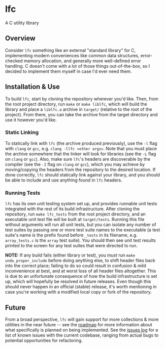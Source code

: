 # lfc
A C utility library

## Overview
Consider `lfc` something like an external "standard library" for C, implementing modern conveniences like common data structures, error-checked memory allocation, and generally more well-defined error handling. C doesn't come with a lot of those things out-of-the-box, so I decided to implement them myself in case I'd ever need them.

## Installation & Use
To build `lfc`, start by cloning the repository wherever you'd like. Then, from the root project directory, run `make` or `make liblfc`, which will build the library and place a `liblfc.a` archive in `target/` (relative to the root of the project). From there, you can take the archive from the target directory and use it however you'd like.

### Static Linking
To statically link with `lfc` (the archive produced previously), use the `-l` flag with `clang` or `gcc`, e.g. `clang -llfc <other args>`. Note that you must place the archive somewhere that the linker will look for libraries (see the `-L` flag on `clang` or `gcc`). Also, make sure `lfc`'s headers are discoverable by the compiler (see the `-I` flag on `clang` or `gcc`), which you may achieve by moving/copying the headers from the repository to the desired location. If done correctly, `lfc` should statically link against your library, and you should be able to include and use anything found in `lfc` headers.

### Running Tests
`lfc` has its own unit testing system set up, and provides runnable unit tests integrated with the rest of its build infrastructure. After cloning the repository, run `make lfc_tests` from the root project directory, and an executable unit test file will be built at `target/tests`. Running this file without arguments will run all unit tests, but you can isolate any number of test suites by passing one or more test suite names to the executable (a test suite's name is the prefix found before `_tests` in its filename, e.g. `array_tests.c` is the `array` test suite). You should then see unit test results printed to the screen for any test suites that were directed to run.

**NOTE:** If any build fails (either library or test), you _must_ run `make undo_proper_include` before doing anything else, to shift header files back into the correct place; failing to do so could result in confusion & mild inconvenience at best, and at worst loss of all header files altogether. This is due to an unfortunate consequence of how the build infrastructure is set up, which will hopefully be resolved in future releases. Even though this should never happen in an official (stable) release, it's worth mentioning in case you're working with a modified local copy or fork of the repository.

## Future
From a broad perspective, `lfc` will gain support for more collections & more utilities in the near future -- see the [roadmap](https://github.com/arthurlafrance/lfc/blob/master/ROADMAP.md) for more information about what specifically is planned on being implemented. See the [issues log](https://github.com/arthurlafrance/lfc/blob/master/ISSUES.md) for a list of known issues with the current codebase, ranging from actual bugs to potential opportunities for refactoring.
